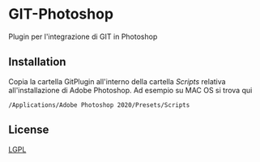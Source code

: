 # GIT-Photoshop
Plugin per l'integrazione di GIT in Photoshop

## Installation
Copia la cartella GitPlugin all'interno della cartella *Scripts* relativa all'installazione di Adobe Photoshop.
Ad esempio su MAC OS si trova qui 

```
/Applications/Adobe Photoshop 2020/Presets/Scripts
```

## License
[LGPL](https://choosealicense.com/licenses/lgpl-3.0/)
